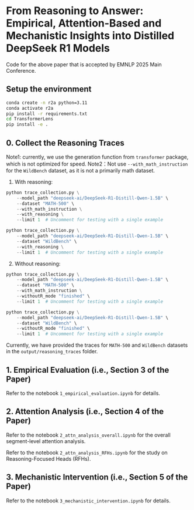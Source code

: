 # From Reasoning to Answer: Empirical, Attention-Based and Mechanistic Insights into Distilled DeepSeek R1 Models

Code for the above paper that is accepted by EMNLP 2025 Main Conference.

## Setup the environment

```bash
conda create -n r2a python=3.11
conda activate r2a
pip install -r requirements.txt
cd TransformerLens
pip install -e .
```

## 0. Collect the Reasoning Traces
Note1: currently, we use the generation function from `transformer` package, which is not optimized for speed.
Note2：Not use `--with_math_instruction` for the `WildBench` dataset, as it is not a primarily math dataset.

1. With reasoning:
```python
python trace_collection.py \
    --model_path "deepseek-ai/DeepSeek-R1-Distill-Qwen-1.5B" \
    --dataset "MATH-500" \
    --with_math_instruction \
    --with_reasoning \
    --limit 1  # Uncomment for testing with a single example 
```

```python
python trace_collection.py \
    --model_path "deepseek-ai/DeepSeek-R1-Distill-Qwen-1.5B" \
    --dataset "WildBench" \
    --with_reasoning \
    --limit 1  # Uncomment for testing with a single example 
```

2. Without reasoning:
```python
python trace_collection.py \
    --model_path "deepseek-ai/DeepSeek-R1-Distill-Qwen-1.5B" \
    --dataset "MATH-500" \
    --with_math_instruction \
    --withoutR_mode "finished" \
    --limit 1  # Uncomment for testing with a single example
```

```python
python trace_collection.py \
    --model_path "deepseek-ai/DeepSeek-R1-Distill-Qwen-1.5B" \
    --dataset "WildBench" \
    --withoutR_mode "finished" \
    --limit 1  # Uncomment for testing with a single example
```

Currently, we have provided the traces for `MATH-500` and `WildBench` datasets in the `output/reasoning_traces` folder.

## 1. Empirical Evaluation (i.e., Section 3 of the Paper)

Refer to the notebook `1_empirical_evaluation.ipynb` for details.

## 2. Attention Analysis (i.e., Section 4 of the Paper)

Refer to the notebook `2_attn_analysis_overall.ipynb` for the overall segment-level attention analysis.

Refer to the notebook `2_attn_analysis_RFHs.ipynb` for the study on Reasoning-Focused Heads (RFHs).

## 3. Mechanistic Intervention (i.e., Section 5 of the Paper)

Refer to the notebook `3_mechanistic_intervention.ipynb` for details.